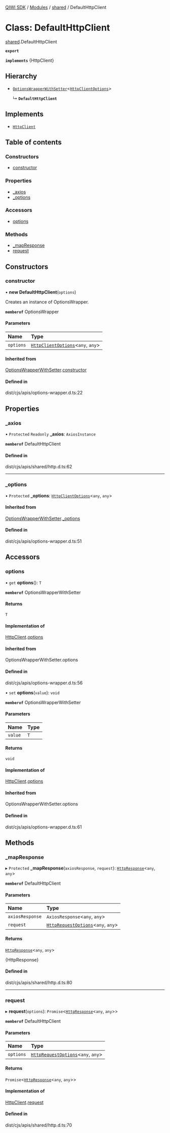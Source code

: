 [QIWI SDK](../README.md) / [Modules](../modules.md) / [shared](../modules/shared.md) / DefaultHttpClient

# Class: DefaultHttpClient

[shared](../modules/shared.md).DefaultHttpClient

**`export`**

**`implements`** {HttpClient}

## Hierarchy

- [`OptionsWrapperWithSetter`](index._internal_.OptionsWrapperWithSetter.md)<[`HttpClientOptions`](../interfaces/index.QIWI.HttpClientOptions.md)\>

  ↳ **`DefaultHttpClient`**

## Implements

- [`HttpClient`](../interfaces/index.QIWI.HttpClient.md)

## Table of contents

### Constructors

- [constructor](shared.DefaultHttpClient.md#constructor)

### Properties

- [\_axios](shared.DefaultHttpClient.md#_axios)
- [\_options](shared.DefaultHttpClient.md#_options)

### Accessors

- [options](shared.DefaultHttpClient.md#options)

### Methods

- [\_mapResponse](shared.DefaultHttpClient.md#_mapresponse)
- [request](shared.DefaultHttpClient.md#request)

## Constructors

### constructor

• **new DefaultHttpClient**(`options`)

Creates an instance of OptionsWrapper.

**`memberof`** OptionsWrapper

#### Parameters

| Name | Type |
| :------ | :------ |
| `options` | [`HttpClientOptions`](../interfaces/index.QIWI.HttpClientOptions.md)<`any`, `any`\> |

#### Inherited from

[OptionsWrapperWithSetter](index._internal_.OptionsWrapperWithSetter.md).[constructor](index._internal_.OptionsWrapperWithSetter.md#constructor)

#### Defined in

dist/cjs/apis/options-wrapper.d.ts:22

## Properties

### \_axios

• `Protected` `Readonly` **\_axios**: `AxiosInstance`

**`memberof`** DefaultHttpClient

#### Defined in

dist/cjs/apis/shared/http.d.ts:62

___

### \_options

• `Protected` **\_options**: [`HttpClientOptions`](../interfaces/index.QIWI.HttpClientOptions.md)<`any`, `any`\>

#### Inherited from

[OptionsWrapperWithSetter](index._internal_.OptionsWrapperWithSetter.md).[_options](index._internal_.OptionsWrapperWithSetter.md#_options)

#### Defined in

dist/cjs/apis/options-wrapper.d.ts:51

## Accessors

### options

• `get` **options**(): `T`

**`memberof`** OptionsWrapperWithSetter

#### Returns

`T`

#### Implementation of

[HttpClient](../interfaces/index.QIWI.HttpClient.md).[options](../interfaces/index.QIWI.HttpClient.md#options)

#### Inherited from

OptionsWrapperWithSetter.options

#### Defined in

dist/cjs/apis/options-wrapper.d.ts:56

• `set` **options**(`value`): `void`

**`memberof`** OptionsWrapperWithSetter

#### Parameters

| Name | Type |
| :------ | :------ |
| `value` | `T` |

#### Returns

`void`

#### Implementation of

[HttpClient](../interfaces/index.QIWI.HttpClient.md).[options](../interfaces/index.QIWI.HttpClient.md#options)

#### Inherited from

OptionsWrapperWithSetter.options

#### Defined in

dist/cjs/apis/options-wrapper.d.ts:61

## Methods

### \_mapResponse

▸ `Protected` **_mapResponse**(`axiosResponse`, `request`): [`HttpResponse`](../interfaces/index.QIWI.HttpResponse.md)<`any`, `any`\>

**`memberof`** DefaultHttpClient

#### Parameters

| Name | Type |
| :------ | :------ |
| `axiosResponse` | `AxiosResponse`<`any`, `any`\> |
| `request` | [`HttpRequestOptions`](../interfaces/index.QIWI.HttpRequestOptions.md)<`any`, `any`\> |

#### Returns

[`HttpResponse`](../interfaces/index.QIWI.HttpResponse.md)<`any`, `any`\>

{HttpResponse}

#### Defined in

dist/cjs/apis/shared/http.d.ts:80

___

### request

▸ **request**(`options`): `Promise`<[`HttpResponse`](../interfaces/index.QIWI.HttpResponse.md)<`any`, `any`\>\>

**`memberof`** DefaultHttpClient

#### Parameters

| Name | Type |
| :------ | :------ |
| `options` | [`HttpRequestOptions`](../interfaces/index.QIWI.HttpRequestOptions.md)<`any`, `any`\> |

#### Returns

`Promise`<[`HttpResponse`](../interfaces/index.QIWI.HttpResponse.md)<`any`, `any`\>\>

#### Implementation of

[HttpClient](../interfaces/index.QIWI.HttpClient.md).[request](../interfaces/index.QIWI.HttpClient.md#request)

#### Defined in

dist/cjs/apis/shared/http.d.ts:70
